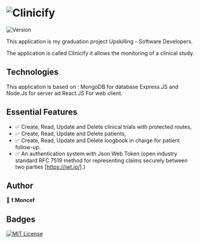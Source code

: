 # ![Clinicify](https://user-images.githubusercontent.com/114942078/204480563-e5124f39-fdb7-42fc-ad55-66bbe6940207.png)

![Version](https://img.shields.io/badge/version-a.0-blue.svg?cacheSeconds=2592000)

This application is my graduation project Upskilling - Software Developers.

The application is called Clinicify it allows the monitoring of a clinical study.

## Technologies

This application is based on : MongoDB for database Express.JS and Node.Js for server ad React.JS For web client.

## Essential Features

- ✅ Create, Read, Update and Delete clinical trials with protected routes,
- ✅ Create, Read, Update and Delete patients,
- ✅ Create, Read, Update and Delete loogbook in charge for patient follow-up.
- ✅ An authentication system with Json Web Token (open industry standard RFC 7519 method for representing claims securely between two parties [https://jwt.io/].)

## Author

👤 **f.Moncef**

## Badges

[![MIT License](https://img.shields.io/badge/License-MIT-green.svg)](https://choosealicense.com/licenses/mit/)
